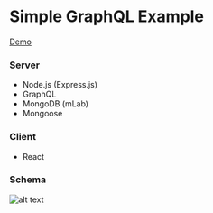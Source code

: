 # Simple GraphQL Example

<a href="https://simple-graphql-example.herokuapp.com/graphql">Demo</a>

### Server
  - Node.js (Express.js)
  - GraphQL
  - MongoDB (mLab)
  - Mongoose

### Client
  - React

### Schema
![alt text](https://raw.githubusercontent.com/jackyrusly/simple-graphql-example/master/schema.png)
